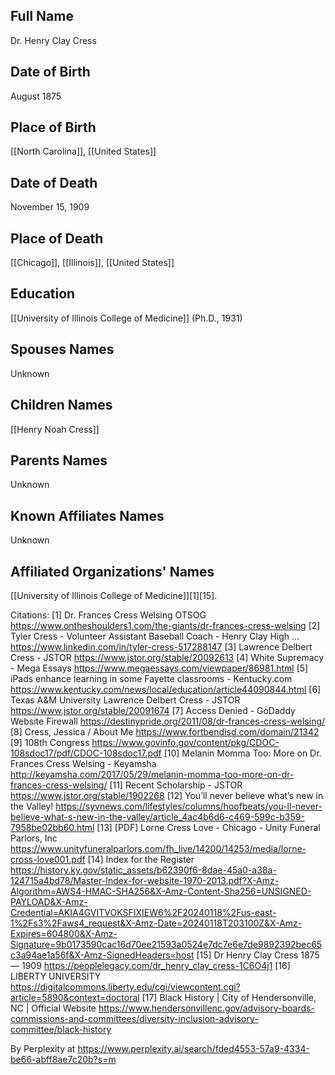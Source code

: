 ## Full Name
Dr. Henry Clay Cress

## Date of Birth
August 1875

## Place of Birth
[[North Carolina]], [[United States]]

## Date of Death
November 15, 1909

## Place of Death
[[Chicago]], [[Illinois]], [[United States]]

## Education
[[University of Illinois College of Medicine]] (Ph.D., 1931)

## Spouses Names
Unknown

## Children Names
[[Henry Noah Cress]]

## Parents Names
Unknown

## Known Affiliates Names
Unknown

## Affiliated Organizations' Names
[[University of Illinois College of Medicine]][1][15].

Citations:
[1] Dr. Frances Cress Welsing OTSOG https://www.ontheshoulders1.com/the-giants/dr-frances-cress-welsing
[2] Tyler Cress - Volunteer Assistant Baseball Coach - Henry Clay High ... https://www.linkedin.com/in/tyler-cress-517288147
[3] Lawrence Delbert Cress - JSTOR https://www.jstor.org/stable/20092613
[4] White Supremacy - Mega Essays https://www.megaessays.com/viewpaper/86981.html
[5] iPads enhance learning in some Fayette classrooms - Kentucky.com https://www.kentucky.com/news/local/education/article44090844.html
[6] Texas A&M University Lawrence Delbert Cress - JSTOR https://www.jstor.org/stable/20091674
[7] Access Denied - GoDaddy Website Firewall https://destinypride.org/2011/08/dr-frances-cress-welsing/
[8] Cress, Jessica / About Me https://www.fortbendisd.com/domain/21342
[9] 108th Congress https://www.govinfo.gov/content/pkg/CDOC-108sdoc17/pdf/CDOC-108sdoc17.pdf
[10] Melanin Momma Too: More on Dr. Frances Cress Welsing - Keyamsha http://keyamsha.com/2017/05/29/melanin-momma-too-more-on-dr-frances-cress-welsing/
[11] Recent Scholarship - JSTOR https://www.jstor.org/stable/1902268
[12] You’ll never believe what’s new in the Valley! https://syvnews.com/lifestyles/columns/hoofbeats/you-ll-never-believe-what-s-new-in-the-valley/article_4ac4b6d6-c469-599c-b359-7958be02bb60.html
[13] [PDF] Lorne Cress Love - Chicago - Unity Funeral Parlors, Inc https://www.unityfuneralparlors.com/fh_live/14200/14253/media/lorne-cross-love001.pdf
[14] Index for the Register https://history.ky.gov/static_assets/b62390f6-8dae-45a0-a38a-124715a4bd78/Master-Index-for-website-1970-2013.pdf?X-Amz-Algorithm=AWS4-HMAC-SHA256&X-Amz-Content-Sha256=UNSIGNED-PAYLOAD&X-Amz-Credential=AKIA4GVITVOKSFIXIEW6%2F20240118%2Fus-east-1%2Fs3%2Faws4_request&X-Amz-Date=20240118T203100Z&X-Amz-Expires=604800&X-Amz-Signature=9b0173590cac16d70ee21593a0524e7dc7e6e7de9892392bec65c3a94ae1a56f&X-Amz-SignedHeaders=host
[15] Dr Henry Clay Cress 1875 — 1909 https://peoplelegacy.com/dr_henry_clay_cress-1C6O4j1
[16] LIBERTY UNIVERSITY https://digitalcommons.liberty.edu/cgi/viewcontent.cgi?article=5890&context=doctoral
[17] Black History | City of Hendersonville, NC | Official Website https://www.hendersonvillenc.gov/advisory-boards-commissions-and-committees/diversity-inclusion-advisory-committee/black-history

By Perplexity at https://www.perplexity.ai/search/fded4553-57a9-4334-be66-abff8ae7c20b?s=m